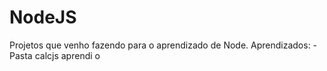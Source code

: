 # NodeJS
Projetos que venho fazendo para o aprendizado de Node.
Aprendizados:
-Pasta calcjs
aprendi o 
